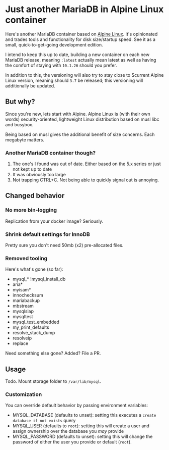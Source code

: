 # Just another MariaDB in Alpine Linux container

Here's another MariaDB container based on [Alpine Linux][1]. It's opinionated and trades tools and functionality for disk size/startup speed. See it as a small, quick-to-get-going development edition.

I intend to keep this up to date, building a new container on each new MariaDB release, meaning `:latest` actually mean latest as well as having the comfort of staying with `10.1.26` should you prefer.

In addition to this, the versioning will also try to stay close to $current Alpine Linux version, meaning should `3.7` be released; this versioning will additionally be updated.

[1]: https://alpinelinux.org


## But why?

Since you're new, lets start with Alpine. Alpine Linux is (with their own words) security-oriented, lightweight Linux distribution based on musl libc and busybox.

Being based on musl gives the additional benefit of size concerns. Each megabyte matters.

### Another MariaDB container though?

1.  The one's I found was out of date. Either based on the 5.x series or just not kept up to date
2.  It was obviously too large
3.  Not trapping CTRL+C. Not being able to quickly signal out is annoying.


## Changed behavior

### No more bin-logging

Replication from your docker image? Seriously.

### Shrink default settings for InnoDB

Pretty sure you don't need 50mb (x2) pre-allocated files.

### Removed tooling

Here's what's gone (so far):
-   mysql_* !mysql_install_db 
-   aria*
-   myisam*
-   innochecksum
-   mariabackup
-   mbstream
-   mysqlslap
-   mysqltest
-   mysql_test_embedded
-   my_print_defaults
-   resolve_stack_dump
-   resolveip
-   replace

Need something else gone? Added? File a PR.


## Usage

Todo. Mount storage folder to `/var/lib/mysql`.

### Customization

You can override default behavior by passing environment variables:

-   MYSQL_DATABASE (defaults to unset): setting this executes a
    `create database if not exists` query
-   MYSQL_USER (defaults to `root`): setting this will create a user and assign
    ownership over the database you _may_ provide
-   MYSQL_PASSWORD (defaults to unset): setting this will change the password
    of either the user you provide or default (`root`).

